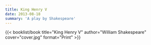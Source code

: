 ```yaml
---
title: King Henry V
date: 2013-08-18
summary: 'A play by Shakespeare'
---
```


{{< booklist/book
title="King Henry V"
author="William Shakespeare"
cover="cover.jpg"
format="Print" >}}
